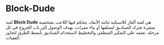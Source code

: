 # Block-Dude
لعبة **Block Dude** هي لعبة ألغاز كلاسيكية ثنائية الأبعاد، يتحكم فيها اللاعب بشخصية صغيرة تحرك الصناديق لتسلقها أو بناء ممرات، بهدف الوصول إلى باب الخروج في كل مرحلة. تعتمد على التفكير المنطقي والتخطيط لاستخدام الصناديق بأبسط الطرق لتجاوز العقبات.

